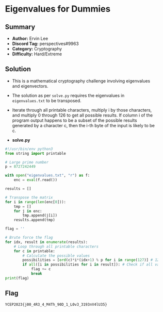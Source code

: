 Eigenvalues for Dummies
===

## Summary
* **Author:** Ervin Lee
* **Discord Tag:** perspectives#9963
* **Category:** Cryptography
* **Difficulty:** Hard/Extreme

## Solution
- This is a mathematical cryptography challenge involving eigenvalues and eigenvectors.
- The solution as per `solve.py` requires the eigenvalues in `eigenvalues.txt` to be transposed.
- Iterate through all printable characters, multiply i by those characters, and multiply 0 through 126 to get all possible results. If column i of the program output happens to be a subset of the possible results generated by a character c, then the i-th byte of the input is likely to be c.

- **solve.py**
```python
#!/usr/bin/env python3
from string import printable

# Large prime number
p = 8727242449

with open("eigenvalues.txt", "r") as f:
    enc = eval(f.read())

results = []

# Transpose the matrix
for i in range(len(enc[0])):
    tmp = []
    for j in enc:
        tmp.append(j[i])
    results.append(tmp)

flag = ''

# Brute force the flag
for idx, result in enumerate(results):
    # Loop through all printable characters
    for c in printable:
        # Calculate the possible values
        possibilities = [ord(c)*i*(idx+1) % p for i in range(127)] # 127 is the max value of printable characters
        if all([i in possibilities for i in result]): # Check if all values are in the possible values
            flag += c
            break
print(flag)
```

## Flag
```
YCEP2023{j00_4R3_4_M4Th_90D_1_L0v3_3193nV4lU35}
```